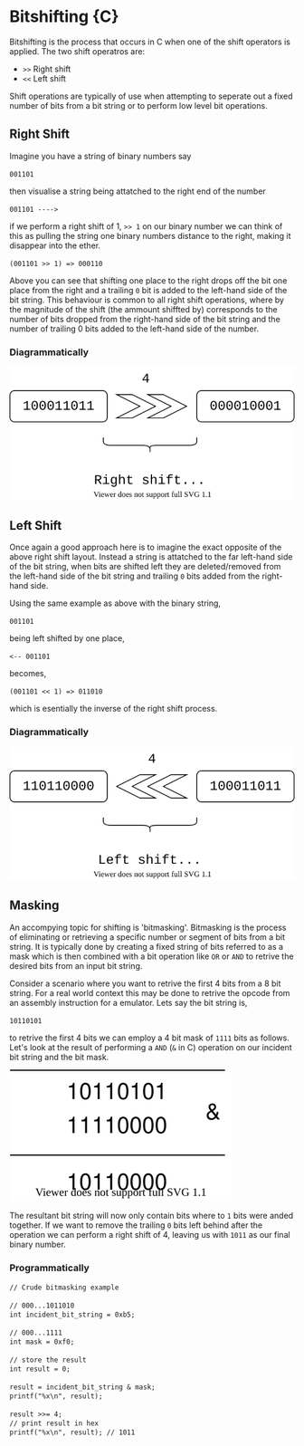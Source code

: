 # Bitshifting {C}

Bitshifting is the process that occurs in C when one of the shift operators is applied. The two shift operatros are:

+ `>>` Right shift 
+ `<<` Left shift

Shift operations are typically of use when attempting to seperate out a fixed number of bits from a bit string or to perform low level bit operations.

## Right Shift

Imagine you have a string of binary numbers say 

`001101`

then visualise a string being attatched to the right end of the number

`001101 ---->`

if we perform a right shift of 1, `>> 1` on our binary number we can think of this as pulling the string one binary numbers distance to the right, making it disappear into the ether. 

`(001101 >> 1) => 000110`

Above you can see that shifting one place to the right drops off the bit one place from the right and a trailing `0` bit is added to the left-hand side of the bit string. This behaviour is common to all right shift operations, where by the magnitude of the shift (the ammount shiffted by) corresponds to the number of bits dropped from the right-hand side of the bit string and the number of trailing 0 bits added to the left-hand side of the number.


### Diagrammatically

![Right Shift Diagram](./images/Rightshift_Diagram.svg)

## Left Shift

Once again a good approach here is to imagine the exact opposite of the above right shift layout. Instead a string is attatched to the far left-hand side of the bit string, when bits are shifted left they are deleted/removed from the left-hand side of the bit string and trailing `0` bits added from the right-hand side.

Using the same example as above with the binary string,

`001101`

being left shifted by one place, 

`<-- 001101`

becomes,

`(001101 << 1) => 011010`

which is esentially the inverse of the right shift process.

### Diagrammatically

![Left Shift Diagram](./images/LeftShift_Diagram.svg)

## Masking

An accompying topic for shifting is 'bitmasking'. Bitmasking is the process of eliminating or retrieving a specific number or segment of bits from a bit string. It is typically done by creating a fixed string of bits referred to as a mask which is then combined with a bit operation like `OR` or `AND` to retrive the desired bits from an input bit string.

Consider a scenario where you want to retrive the first 4 bits from a 8 bit string. For a real world context this may be done to retrive the opcode from an assembly instruction for a emulator. Lets say the bit string is,

`10110101`

to retrive the first 4 bits we can employ a 4 bit mask of `1111` bits as follows. Let's look at the result of performing a `AND` (`&` in C) operation on our incident bit string and the bit mask.


![Masking Diagram](./images/Bitmask_Diagram.svg)

The resultant bit string will now only contain bits where to `1` bits were anded together. If we want to remove the trailing `0` bits left behind after the operation we can perform a right shift of 4, leaving us with `1011` as our final binary number.

### Programmatically 

```
// Crude bitmasking example

// 000...1011010 
int incident_bit_string = 0xb5;

// 000...1111
int mask = 0xf0;

// store the result
int result = 0;

result = incident_bit_string & mask;
printf("%x\n", result);

result >>= 4;
// print result in hex
printf("%x\n", result);	// 1011 
```


